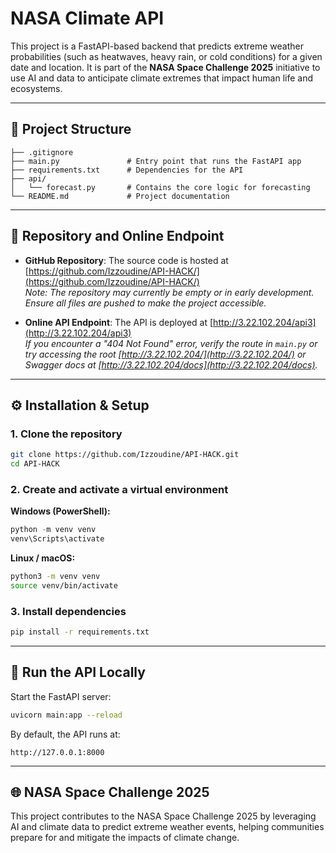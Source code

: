 # NASA Climate API

This project is a FastAPI-based backend that predicts extreme weather probabilities (such as heatwaves, heavy rain, or cold conditions) for a given date and location. It is part of the **NASA Space Challenge 2025** initiative to use AI and data to anticipate climate extremes that impact human life and ecosystems.

---

## 📁 Project Structure

```
├── .gitignore
├── main.py               # Entry point that runs the FastAPI app
├── requirements.txt      # Dependencies for the API
├── api/
│   └── forecast.py       # Contains the core logic for forecasting
└── README.md             # Project documentation
```

---

## 📍 Repository and Online Endpoint

- **GitHub Repository**: The source code is hosted at [https://github.com/Izzoudine/API-HACK/](https://github.com/Izzoudine/API-HACK/)  
  *Note: The repository may currently be empty or in early development. Ensure all files are pushed to make the project accessible.*

- **Online API Endpoint**: The API is deployed at [http://3.22.102.204/api3](http://3.22.102.204/api3)  
  *If you encounter a "404 Not Found" error, verify the route in `main.py` or try accessing the root [http://3.22.102.204/](http://3.22.102.204/) or Swagger docs at [http://3.22.102.204/docs](http://3.22.102.204/docs).*

---

## ⚙️ Installation & Setup

### 1. Clone the repository

```bash
git clone https://github.com/Izzoudine/API-HACK.git
cd API-HACK
```

### 2. Create and activate a virtual environment

**Windows (PowerShell):**
```powershell
python -m venv venv
venv\Scripts\activate
```

**Linux / macOS:**
```bash
python3 -m venv venv
source venv/bin/activate
```

### 3. Install dependencies

```bash
pip install -r requirements.txt
```

---

## 🚀 Run the API Locally

Start the FastAPI server:

```bash
uvicorn main:app --reload
```

By default, the API runs at:
```
http://127.0.0.1:8000
```

---

## 🌐 NASA Space Challenge 2025

This project contributes to the NASA Space Challenge 2025 by leveraging AI and climate data to predict extreme weather events, helping communities prepare for and mitigate the impacts of climate change.
